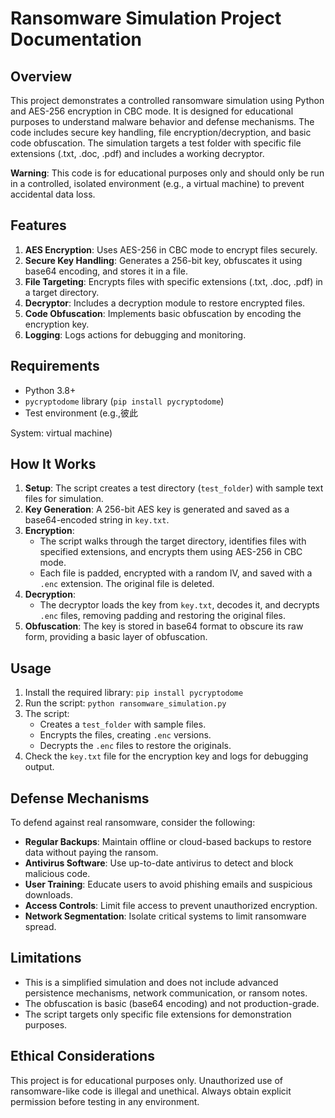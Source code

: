 # Ransomware Simulation Project Documentation

## Overview
This project demonstrates a controlled ransomware simulation using Python and AES-256 encryption in CBC mode. It is designed for educational purposes to understand malware behavior and defense mechanisms. The code includes secure key handling, file encryption/decryption, and basic code obfuscation. The simulation targets a test folder with specific file extensions (.txt, .doc, .pdf) and includes a working decryptor.

**Warning**: This code is for educational purposes only and should only be run in a controlled, isolated environment (e.g., a virtual machine) to prevent accidental data loss.

## Features
1. **AES Encryption**: Uses AES-256 in CBC mode to encrypt files securely.
2. **Secure Key Handling**: Generates a 256-bit key, obfuscates it using base64 encoding, and stores it in a file.
3. **File Targeting**: Encrypts files with specific extensions (.txt, .doc, .pdf) in a target directory.
4. **Decryptor**: Includes a decryption module to restore encrypted files.
5. **Code Obfuscation**: Implements basic obfuscation by encoding the encryption key.
6. **Logging**: Logs actions for debugging and monitoring.

## Requirements
- Python 3.8+
- `pycryptodome` library (`pip install pycryptodome`)
- Test environment (e.g.,彼此

System: virtual machine)

## How It Works
1. **Setup**: The script creates a test directory (`test_folder`) with sample text files for simulation.
2. **Key Generation**: A 256-bit AES key is generated and saved as a base64-encoded string in `key.txt`.
3. **Encryption**:
   - The script walks through the target directory, identifies files with specified extensions, and encrypts them using AES-256 in CBC mode.
   - Each file is padded, encrypted with a random IV, and saved with a `.enc` extension. The original file is deleted.
4. **Decryption**:
   - The decryptor loads the key from `key.txt`, decodes it, and decrypts `.enc` files, removing padding and restoring the original files.
5. **Obfuscation**: The key is stored in base64 format to obscure its raw form, providing a basic layer of obfuscation.

## Usage
1. Install the required library: `pip install pycryptodome`
2. Run the script: `python ransomware_simulation.py`
3. The script:
   - Creates a `test_folder` with sample files.
   - Encrypts the files, creating `.enc` versions.
   - Decrypts the `.enc` files to restore the originals.
4. Check the `key.txt` file for the encryption key and logs for debugging output.

## Defense Mechanisms
To defend against real ransomware, consider the following:
- **Regular Backups**: Maintain offline or cloud-based backups to restore data without paying the ransom.
- **Antivirus Software**: Use up-to-date antivirus to detect and block malicious code.
- **User Training**: Educate users to avoid phishing emails and suspicious downloads.
- **Access Controls**: Limit file access to prevent unauthorized encryption.
- **Network Segmentation**: Isolate critical systems to limit ransomware spread.

## Limitations
- This is a simplified simulation and does not include advanced persistence mechanisms, network communication, or ransom notes.
- The obfuscation is basic (base64 encoding) and not production-grade.
- The script targets only specific file extensions for demonstration purposes.

## Ethical Considerations
This project is for educational purposes only. Unauthorized use of ransomware-like code is illegal and unethical. Always obtain explicit permission before testing in any environment.